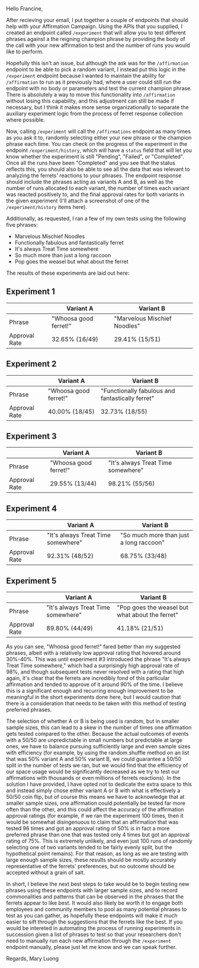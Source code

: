 Hello Francine,

After recieving your email, I put together a couple of endpoints that should help with your Affirmation Campaign. Using the APIs that you supplied, I created an endpoint called `/experiment` that will allow you to test different phrases against a the reigning champion phrase by providing the body of the call with your new affirmation to test and the number of runs you would like to perform. 

Hopefully this isn't an issue, but although the ask was for the `/affirmation` endpoint to be able to pick a random variant, I instead put this logic in the `/experiment` endpoint because I wanted to maintain the ability for `/affirmation` to run as it previously had, where a user could still run the endpoint with no body or parameters and test the current champion phrase. There is absolutely a way to move this functionality into `/affirmation` without losing this capability, and this adjustment can still be made if necessary, but I think it makes more sense organizationally to separate the auxiliary experiment logic from the process of ferret response collection where possible.

Now, calling `/experiment` will call the `/affirmations` endpoint as many times as you ask it to, randomly selecting either your new phrase or the champion phrase each time. You can check on the progress of the experiment in the endpoint `/experiment/history`, which will have a `status` field that will let you know whether the experiment is still "Pending", "Failed", or "Completed". Once all the runs have been "Completed" and you see that the status reflects this, you should also be able to see all the data that was relevant to analyzing the ferrets' reactions to your phrases. The endpoint response should include the phrases acting as variants A and B, as well as the number of runs allocated to each variant, the number of times each variant was reacted positively to, and the final approval rates for both variants in the given experiment (I'll attach a screenshot of one of the `/experiment/history` items here).

Additionally, as requested, I ran a few of my own tests using the following five phrases:
- Marvelous Mischief Noodles
- Functionally fabulous and fantastically ferret
- It's always Treat Time somewhere
- So much more than just a long raccoon
- Pop goes the weasel but what about the ferret

The results of these experiments are laid out here:

## Experiment 1
|                        | Variant A             | Variant B                    |
| ---------------------- | --------------------- | ---------------------------- |
| Phrase                 | "Whoosa good ferret!" | "Marvelous Mischief Noodles" |
| Approval Rate          | 32.65% (16/49)        | 29.41% (15/51)               |

## Experiment 2
|               | Variant A             | Variant B                                        |
| ------------- | --------------------- | ------------------------------------------------ |
| Phrase        | "Whoosa good ferret!" | "Functionally fabulous and fantastically ferret" |
| Approval Rate | 40.00% (18/45)        | 32.73% (18/55)                                   |

## Experiment 3
|               | Variant A             | Variant B                          |
| ------------- | --------------------- | ---------------------------------- |
| Phrase        | "Whoosa good ferret!" | "It's always Treat Time somewhere" |
| Approval Rate | 29.55% (13/44)        | 98.21% (55/56)                     |

## Experiment 4
|               | Variant A                          | Variant B                               |
| ------------- | ---------------------------------- | --------------------------------------- |
| Phrase        | "It's always Treat Time somewhere" | "So much more than just a long raccoon" |
| Approval Rate | 92.31% (48/52)                     | 68.75% (33/48)                          |

## Experiment 5
|               | Variant A                          | Variant B                                       |
| ------------- | ---------------------------------- | ----------------------------------------------- |
| Phrase        | "It's always Treat Time somewhere" | "Pop goes the weasel but what about the ferret" |
| Approval Rate | 89.80% (44/49)                     | 41.18% (21/51)                                  |

As you can see, "Whoosa good ferret!" fared better than my suggested phrases, albeit with a relatively low approval rating that hovered around 30%-40%. This was until experiment #3 introduced the phrase "It's always Treat Time somewhere," which had a surprisingly high approval rate of 98%, and though subsequent tests never resolved with a rating that high again, it's clear that the ferrets are incredibly fond of this particular affirmation and tended to approve of it around 90% of the time. I believe this is a significant enough and recurring enough improvement to be meaningful in the short experiments done here, but I would caution that there is a consideration that needs to be taken with this method of testing preferred phrases.

The selection of whether A or B is being used is random, but in smaller sample sizes, this can lead to a skew in the number of times one affirmation gets tested compared to the other. Because the actual outcomes of events with a 50/50 are unpredictable in small numbers but predictable at large ones, we have to balance pursuing sufficiently large and even sample sizes with efficiency (for example, by using the random.shuffle method on an list that was 50% variant A and 50% variant B, we could guarantee a 50/50 split in the number of tests we ran, but we would find that the efficiency of our space usage would be significantly decreased as we try to test our affirmations with thousands or even millions of ferrets reactions). In the solution I have provided, I have opted not to dedicate the extra space to this and instead simply chose either variant A or B with what is effectively a 50/50 coin flip, but of course this means we have to acknowledge that at smaller sample sizes, one affirmation could potentially be tested far more often than the other, and this could affect the accuracy of the affirmation approval ratings (for example, if we ran the experiment 100 times, then it would be somewhat disingenuous to claim that an affirmation that was tested 96 times and got an approval rating of 50% is in fact a more preferred phrase than one that was tested only 4 times but got an approval rating of 75%. This is extremely unlikely, and even just 100 runs of randomly selecting one of two variants tended to be fairly evenly split, but the hypothetical point remains). For that reason, as long as we are testing with large enough sample sizes, these results should be mostly accurately representative of the ferrets' preferences, but no outcome should be accepted without a grain of salt.

In short, I believe the next best steps to take would be to begin testing new phrases using these endpoints with larger sample sizes, and to record commonalities and patterns that can be observed in the phrases that the ferrets appear to like best. It would also likely be worth it to engage both employees and community members to pool as many potential phrases to test as you can gather, as hopefully these endpoints will make it much easier to sift through the suggestions that the ferrets like the best. If you would be intereted in automating the process of running experiments in succession given a list of phrases to test so that your researchers don't need to manually run each new affirmation through the `/experiment` endpoint manually, please just let me know and we can speak further. 

Regards,
Mary Luong